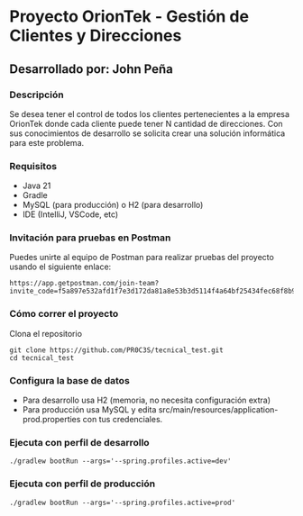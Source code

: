 # **Proyecto OrionTek - Gestión de Clientes y Direcciones**
## Desarrollado por: John Peña

### Descripción
Se desea tener el control de todos los clientes pertenecientes a la empresa OrionTek donde cada cliente puede tener N cantidad de direcciones. Con sus conocimientos de desarrollo se solicita crear una solución informática para este problema.


### Requisitos
- Java 21
- Gradle
- MySQL (para producción) o H2 (para desarrollo)
- IDE (IntelliJ, VSCode, etc)

### Invitación para pruebas en Postman
Puedes unirte al equipo de Postman para realizar pruebas del proyecto usando el siguiente enlace:
```
https://app.getpostman.com/join-team?invite_code=f5a897e532afd1f7e3d172da81a8e53b3d5114f4a64bf25434fec68f8b96a3e7&target_code=c35addac336e0c518f79581d63c1dc8c
```
### Cómo correr el proyecto

Clona el repositorio
```
git clone https://github.com/PR0C3S/tecnical_test.git
cd tecnical_test
```
### Configura la base de datos
- Para desarrollo usa H2 (memoria, no necesita configuración extra)
- Para producción usa MySQL y edita src/main/resources/application-prod.properties con tus credenciales.

### Ejecuta con perfil de desarrollo
```
./gradlew bootRun --args='--spring.profiles.active=dev'
```
### Ejecuta con perfil de producción
```
./gradlew bootRun --args='--spring.profiles.active=prod'
```